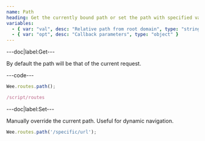 ```yaml
---
name: Path
heading: Get the currently bound path or set the path with specified value
variables:
  - { var: "val", desc: "Relative path from root domain", type: "string" }
  - { var: "opt", desc: "Callback parameters", type: "object" }
---
```


---doc|label:Get---

By default the path will be that of the current request.

---code---

```javascript
Wee.routes.path();
```

```javascript
/script/routes
```

---doc|label:Set---

Manually override the current path. Useful for dynamic navigation.

```javascript
Wee.routes.path('/specific/url');
```